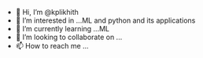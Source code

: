 - 👋 Hi, I’m @kplikhith 
- 👀 I’m interested in ...ML and python and its applications 
- 🌱 I’m currently learning ...ML 
- 💞️ I’m looking to collaborate on ...
- 📫 How to reach me ...

<!---
kplikhith/kplikhith is a ✨ special ✨ repository because its `README.md` (this file) appears on your GitHub profile.
You can click the Preview link to take a look at your changes.
--->
